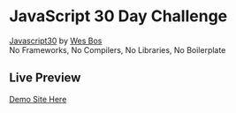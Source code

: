﻿# JavaScript 30 Day Challenge

[Javascript30](https://JavaScript30.com) by [Wes Bos](https://github.com/wesbos)  
No Frameworks, No Compilers, No Libraries, No Boilerplate

## Live Preview

[Demo Site Here](charmomaga.github.io/JavaScript30/)
